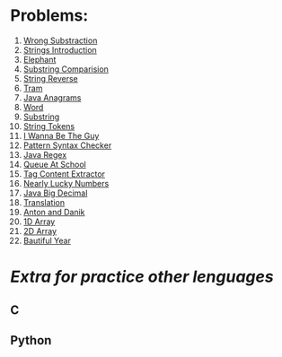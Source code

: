 **Problems:**
============================

1. [Wrong Substraction](https://codeforces.com/problemset/problem/977/A)
1. [Strings Introduction](https://www.hackerrank.com/challenges/java-strings-introduction/problem)
1. [Elephant](https://codeforces.com/problemset/problem/617/A)
1. [Substring Comparision](https://www.hackerrank.com/challenges/java-string-compare/problem)
1. [String Reverse](https://www.hackerrank.com/challenges/java-string-reverse/problem)
1. [Tram](https://codeforces.com/problemset/problem/116/A)
1. [Java Anagrams](https://www.hackerrank.com/challenges/java-anagrams/problem) 
1. [Word](https://codeforces.com/problemset/problem/59/A)
1. [Substring](https://www.hackerrank.com/challenges/java-substring/problem)
1. [String Tokens](https://www.hackerrank.com/challenges/java-string-tokens/problem)
1. [I Wanna Be The Guy](https://codeforces.com/problemset/problem/469/A)
1. [Pattern Syntax Checker](https://www.hackerrank.com/challenges/pattern-syntax-checker/problem)
1. [Java Regex](https://www.hackerrank.com/challenges/java-regex/problem)
1. [Queue At School](https://codeforces.com/problemset/problem/266/B)
1. [Tag Content Extractor](https://www.hackerrank.com/challenges/tag-content-extractor/problem)
1. [Nearly Lucky Numbers](https://codeforces.com/problemset/problem/110/A)
1. [Java Big Decimal](https://www.hackerrank.com/challenges/java-bigdecimal/problem)
1. [Translation](https://codeforces.com/problemset/problem/41/A)
1. [Anton and Danik](https://codeforces.com/problemset/problem/734/A)
1. [1D Array](https://www.hackerrank.com/challenges/java-1d-array-introduction/problem)
1. [2D Array](https://www.hackerrank.com/challenges/java-2d-array/problem)
1. [Bautiful Year](https://codeforces.com/problemset/problem/271/A)

**_Extra for practice other lenguages_**
=========================================

## C

## Python
